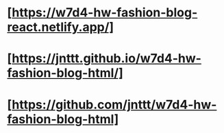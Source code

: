 # [https://w7d4-hw-fashion-blog-react.netlify.app/] 
# [https://jnttt.github.io/w7d4-hw-fashion-blog-html/]
# [https://github.com/jnttt/w7d4-hw-fashion-blog-html]
